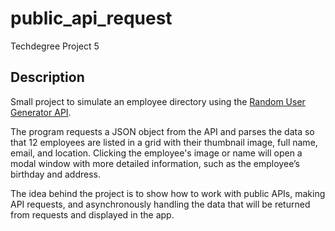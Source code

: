 # public_api_request

Techdegree Project 5

## Description

Small project to simulate an employee directory using the [Random User Generator API](https://randomuser.me/).

The program requests a JSON object from the API and parses the data so that 12 employees are listed in a grid with their thumbnail image, full name, email, and location. Clicking the employee's image or name will open a modal window with more detailed information, such as the employee’s birthday and address.

The idea behind the project is to show how to work with public APIs, making API requests, and asynchronously handling the data that will be returned from requests and displayed in the app.

